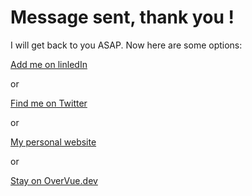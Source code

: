 # Message sent, thank you !

I will get back to you ASAP. Now here are some options:

[Add me on linledIn](https://linkedin.com/in/romaincapelle)

or

[Find me on Twitter](https://twitter.com/romaincapelle)

or

[My personal website](https://romaincapelle.com)

or

[Stay on OverVue.dev](/)
